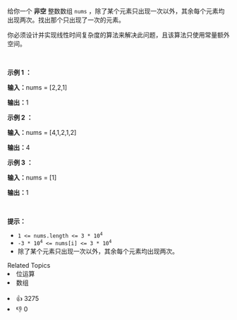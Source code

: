 <p>给你一个 <strong>非空</strong> 整数数组 <code>nums</code> ，除了某个元素只出现一次以外，其余每个元素均出现两次。找出那个只出现了一次的元素。</p>

<p>你必须设计并实现线性时间复杂度的算法来解决此问题，且该算法只使用常量额外空间。</p>

<div class="original__bRMd"> 
 <div> 
  <p>&nbsp;</p> 
 </div>
</div>

<p><strong class="example">示例 1 ：</strong></p>

<div class="example-block"> 
 <p><strong>输入：</strong>nums = [2,2,1]</p> 
</div>

<p><strong>输出：</strong>1</p>

<p><strong class="example">示例 2 ：</strong></p>

<div class="example-block"> 
 <p><strong>输入：</strong>nums = [4,1,2,1,2]</p> 
</div>

<p><strong>输出：</strong>4</p>

<p><strong class="example">示例 3 ：</strong></p>

<div class="example-block"> 
 <p><strong>输入：</strong>nums = [1]</p> 
</div>

<p><strong>输出：</strong>1</p>

<p>&nbsp;</p>

<p><strong>提示：</strong></p>

<ul> 
 <li><code>1 &lt;= nums.length &lt;= 3 * 10<sup>4</sup></code></li> 
 <li><code>-3 * 10<sup>4</sup> &lt;= nums[i] &lt;= 3 * 10<sup>4</sup></code></li> 
 <li>除了某个元素只出现一次以外，其余每个元素均出现两次。</li> 
</ul>

<div><div>Related Topics</div><div><li>位运算</li><li>数组</li></div></div><br><div><li>👍 3275</li><li>👎 0</li></div>